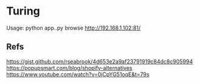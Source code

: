 # Turing

Usage:
  python app..py
  browse http://192.168.1.102:81/

## Refs
https://gist.github.com/rseabrook/4d653e2a9af23791919c84dc8c905994
https://popupsmart.com/blog/shopify-alternatives
https://www.youtube.com/watch?v=0jCpYG51oqE&t=79s
